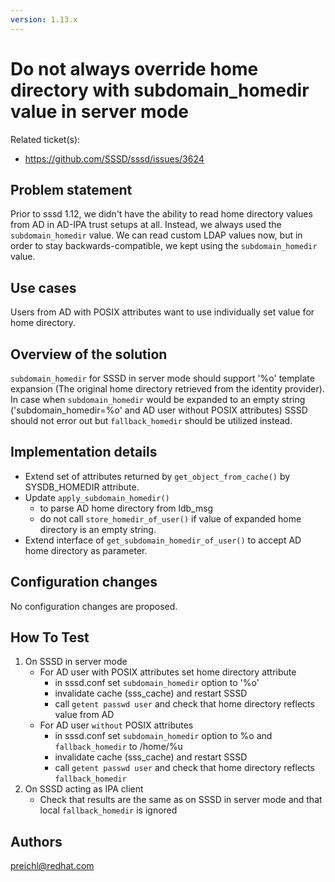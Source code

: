 ```yaml
---
version: 1.13.x
---
```


# Do not always override home directory with subdomain_homedir value in server mode

Related ticket(s):

  - <https://github.com/SSSD/sssd/issues/3624>

## Problem statement

Prior to sssd 1.12, we didn't have the ability to read home directory values from AD in AD-IPA trust setups at all. Instead, we always used the `subdomain_homedir` value. We can read custom LDAP values now, but in order to stay backwards-compatible, we kept using the `subdomain_homedir` value.

## Use cases

Users from AD with POSIX attributes want to use individually set value for home directory.

## Overview of the solution

`subdomain_homedir` for SSSD in server mode should support '%o' template expansion (The original home directory retrieved from the identity provider). In case when `subdomain_homedir` would be expanded to an empty string ('subdomain_homedir=%o' and AD user without POSIX attributes) SSSD should not error out but `fallback_homedir` should be utilized instead.

## Implementation details

  - Extend set of attributes returned by `get_object_from_cache()` by SYSDB_HOMEDIR attribute.
  - Update `apply_subdomain_homedir()`
    - to parse AD home directory from ldb_msg
    - do not call `store_homedir_of_user()` if value of expanded home directory is an empty string.
  - Extend interface of `get_subdomain_homedir_of_user()` to accept AD home directory as parameter.

## Configuration changes

No configuration changes are proposed.

## How To Test

1.  On SSSD in server mode
    - For AD user with POSIX attributes set home directory attribute
        - in sssd.conf set `subdomain_homedir` option to '%o'
        - invalidate cache (sss_cache) and restart SSSD
        - call `getent passwd user` and check that home directory reflects value from AD
    - For AD user `without` POSIX attributes
        - in sssd.conf set `subdomain_homedir` option to %o and `fallback_homedir` to /home/%u
        - invalidate cache (sss_cache) and restart SSSD
        - call `getent passwd user` and check that home directory reflects `fallback_homedir`
2.  On SSSD acting as IPA client
    - Check that results are the same as on SSSD in server mode and that local `fallback_homedir` is ignored

## Authors

[<preichl@redhat.com>](mailto:preichl@redhat.com)
